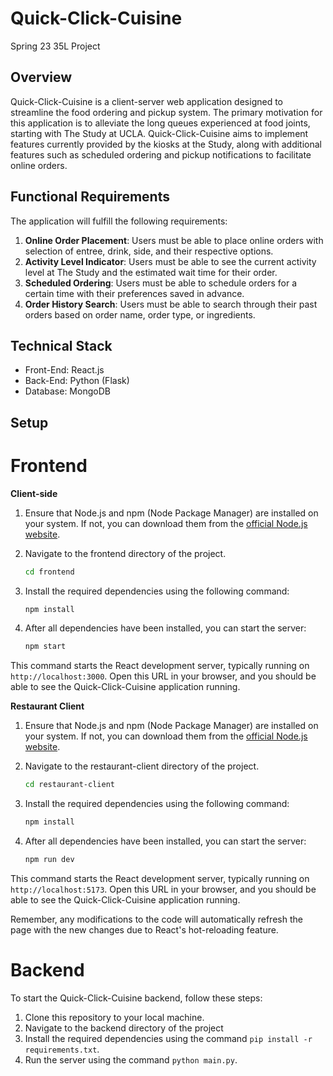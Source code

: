 # Quick-Click-Cuisine
Spring 23 35L Project

## Overview

Quick-Click-Cuisine is a client-server web application designed to streamline the food ordering and pickup system. The primary motivation for this application is to alleviate the long queues experienced at food joints, starting with The Study at UCLA. Quick-Click-Cuisine aims to implement features currently provided by the kiosks at the Study, along with additional features such as scheduled ordering and pickup notifications to facilitate online orders.

## Functional Requirements

The application will fulfill the following requirements:

1. **Online Order Placement**: Users must be able to place online orders with selection of entree, drink, side, and their respective options.
2. **Activity Level Indicator**: Users must be able to see the current activity level at The Study and the estimated wait time for their order.
3. **Scheduled Ordering**: Users must be able to schedule orders for a certain time with their preferences saved in advance.
4. **Order History Search**: Users must be able to search through their past orders based on order name, order type, or ingredients.

## Technical Stack

- Front-End: React.js
- Back-End: Python (Flask)
- Database: MongoDB

## Setup

# Frontend

**Client-side**

1. Ensure that Node.js and npm (Node Package Manager) are installed on your system. If not, you can download them from the [official Node.js website](https://nodejs.org/). 

2. Navigate to the frontend directory of the project. 

    ```bash
    cd frontend
    ```

3. Install the required dependencies using the following command:

    ```bash
    npm install
    ```

4. After all dependencies have been installed, you can start the server:

    ```bash
    npm start
    ```

This command starts the React development server, typically running on `http://localhost:3000`. Open this URL in your browser, and you should be able to see the Quick-Click-Cuisine application running.
   
**Restaurant Client**

1. Ensure that Node.js and npm (Node Package Manager) are installed on your system. If not, you can download them from the [official Node.js website](https://nodejs.org/). 

2. Navigate to the restaurant-client directory of the project. 

    ```bash
    cd restaurant-client
    ```

3. Install the required dependencies using the following command:

    ```bash
    npm install
    ```

4. After all dependencies have been installed, you can start the server:

    ```bash
    npm run dev
    ```
    
This command starts the React development server, typically running on `http://localhost:5173`. Open this URL in your browser, and you should be able to see the Quick-Click-Cuisine application running.


Remember, any modifications to the code will automatically refresh the page with the new changes due to React's hot-reloading feature.

# Backend

To start the Quick-Click-Cuisine backend, follow these steps:

1. Clone this repository to your local machine.
2. Navigate to the backend directory of the project
3. Install the required dependencies using the command `pip install -r requirements.txt`.
4. Run the server using the command `python main.py`.

